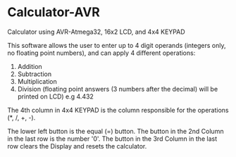 # Calculator-AVR
Calculator using AVR-Atmega32, 16x2 LCD, and 4x4 KEYPAD

This software allows the user to enter up to 4 digit operands (integers only, no floating point numbers), and can apply 4 different operations:

1. Addition
2. Subtraction
3. Multiplication
4. Division (floating point answers (3 numbers after the decimal) will be printed on LCD) e.g 4.432


The 4th column in 4x4 KEYPAD is the column responsible for the operations (*, /, +, -). 

The lower left button is the equal (=) button.
The button in the 2nd Column in the last row is the number '0'.
The button in the 3rd Column in the last row clears the Display and resets the calculator.




